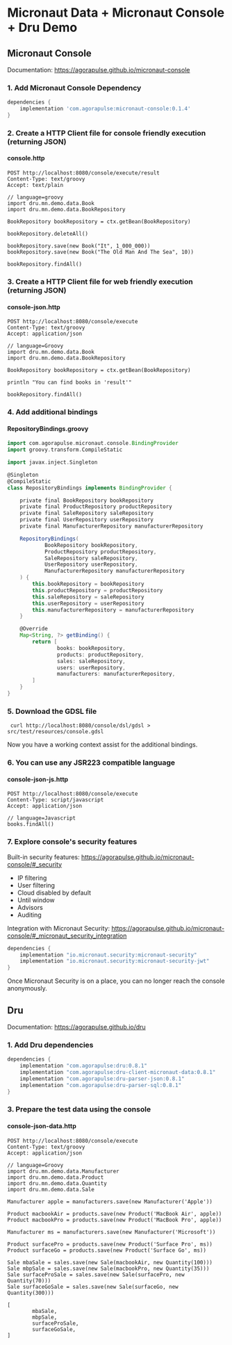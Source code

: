 # Micronaut Data + Micronaut Console + Dru Demo

## Micronaut Console

Documentation: https://agorapulse.github.io/micronaut-console

### 1. Add Micronaut Console Dependency

```groovy
dependencies {
    implementation 'com.agorapulse:micronaut-console:0.1.4'
}
```

### 2. Create a HTTP Client file for console friendly execution (returning JSON)

#### console.http
```
POST http://localhost:8080/console/execute/result
Content-Type: text/groovy
Accept: text/plain

// language=groovy                                                                      
import dru.mn.demo.data.Book
import dru.mn.demo.data.BookRepository

BookRepository bookRepository = ctx.getBean(BookRepository)

bookRepository.deleteAll()

bookRepository.save(new Book("It", 1_000_000))
bookRepository.save(new Book("The Old Man And The Sea", 10))

bookRepository.findAll()
```

### 3. Create a HTTP Client file for web friendly execution (returning JSON)

#### console-json.http
```
POST http://localhost:8080/console/execute
Content-Type: text/groovy
Accept: application/json

// language=Groovy
import dru.mn.demo.data.Book
import dru.mn.demo.data.BookRepository

BookRepository bookRepository = ctx.getBean(BookRepository)

println "You can find books in 'result'"

bookRepository.findAll()
```

### 4. Add additional bindings

#### RepositoryBindings.groovy
```groovy
import com.agorapulse.micronaut.console.BindingProvider
import groovy.transform.CompileStatic

import javax.inject.Singleton

@Singleton
@CompileStatic
class RepositoryBindings implements BindingProvider {

    private final BookRepository bookRepository
    private final ProductRepository productRepository
    private final SaleRepository saleRepository
    private final UserRepository userRepository
    private final ManufacturerRepository manufacturerRepository

    RepositoryBindings(
            BookRepository bookRepository,
            ProductRepository productRepository,
            SaleRepository saleRepository,
            UserRepository userRepository,
            ManufacturerRepository manufacturerRepository
    ) {
        this.bookRepository = bookRepository
        this.productRepository = productRepository
        this.saleRepository = saleRepository
        this.userRepository = userRepository
        this.manufacturerRepository = manufacturerRepository
    }

    @Override
    Map<String, ?> getBinding() {
        return [
                books: bookRepository,
                products: productRepository,
                sales: saleRepository,
                users: userRepository,
                manufacturers: manufacturerRepository,
        ]
    }
}
```

### 5. Download the GDSL file

```shell
 curl http://localhost:8080/console/dsl/gdsl > src/test/resources/console.gdsl

```

Now you have a working context assist for the additional bindings.

### 6. You can use any JSR223 compatible language

#### console-json-js.http
```
POST http://localhost:8080/console/execute
Content-Type: script/javascript
Accept: application/json

// language=Javascript
books.findAll()
```

### 7. Explore console's security features

Built-in security features: https://agorapulse.github.io/micronaut-console/#_security

 * IP filtering
 * User filtering
 * Cloud disabled by default
 * Until window  
 * Advisors
 * Auditing

Integration with Micronaut Security: https://agorapulse.github.io/micronaut-console/#_micronaut_security_integration

```groovy
dependencies {
    implementation "io.micronaut.security:micronaut-security"
    implementation "io.micronaut.security:micronaut-security-jwt"
}
```

Once Micronaut Security is on a place, you can no longer reach the console anonymously.

## Dru

Documentation: https://agorapulse.github.io/dru

### 1. Add Dru dependencies

```groovy
dependencies {
    implementation "com.agorapulse:dru:0.8.1"
    implementation "com.agorapulse:dru-client-micronaut-data:0.8.1"
    implementation "com.agorapulse:dru-parser-json:0.8.1"
    implementation "com.agorapulse:dru-parser-sql:0.8.1"
}
```


### 3. Prepare the test data using the console

#### console-json-data.http
```
POST http://localhost:8080/console/execute
Content-Type: text/groovy
Accept: application/json

// language=Groovy
import dru.mn.demo.data.Manufacturer
import dru.mn.demo.data.Product
import dru.mn.demo.data.Quantity
import dru.mn.demo.data.Sale

Manufacturer apple = manufacturers.save(new Manufacturer('Apple'))

Product macbookAir = products.save(new Product('MacBook Air', apple))
Product macbookPro = products.save(new Product('MacBook Pro', apple))

Manufacturer ms = manufacturers.save(new Manufacturer('Microsoft'))

Product surfacePro = products.save(new Product('Surface Pro', ms))
Product surfaceGo = products.save(new Product('Surface Go', ms))

Sale mbaSale = sales.save(new Sale(macbookAir, new Quantity(100)))
Sale mbpSale = sales.save(new Sale(macbookPro, new Quantity(35)))
Sale surfaceProSale = sales.save(new Sale(surfacePro, new Quantity(70)))
Sale surfaceGoSale = sales.save(new Sale(surfaceGo, new Quantity(300)))

[
        mbaSale,
        mbpSale,
        surfaceProSale,
        surfaceGoSale,
]
```
